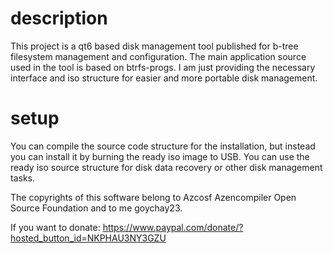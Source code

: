 # description
This project is a qt6 based disk management tool published for b-tree filesystem management and configuration. The main application source used in the tool is based on btrfs-progs. I am just providing the necessary interface and iso structure for easier and more portable disk management.
# setup
You can compile the source code structure for the installation, but instead you can install it by burning the ready iso image to USB. You can use the ready iso source structure for disk data recovery or other disk management tasks.

The copyrights of this software belong to Azcosf Azencompiler Open Source Foundation and to me goychay23.

If you want to donate: https://www.paypal.com/donate/?hosted_button_id=NKPHAU3NY3GZU
